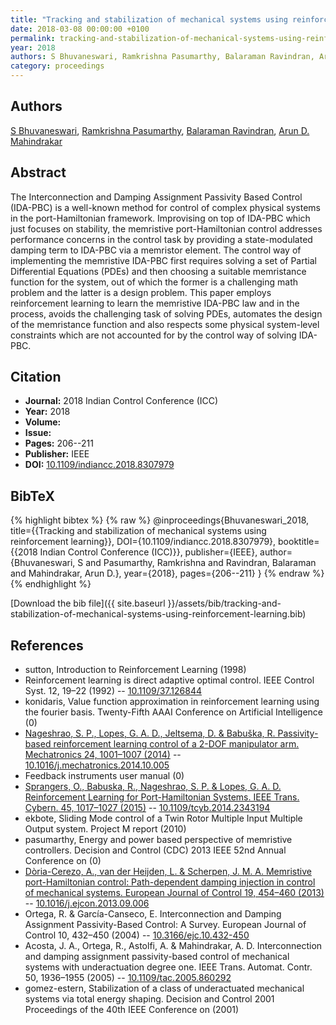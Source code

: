 ```yaml
---
title: "Tracking and stabilization of mechanical systems using reinforcement learning"
date: 2018-03-08 00:00:00 +0100
permalink: tracking-and-stabilization-of-mechanical-systems-using-reinforcement-learning
year: 2018
authors: S Bhuvaneswari, Ramkrishna Pasumarthy, Balaraman Ravindran, Arun D. Mahindrakar
category: proceedings
---
```

 
## Authors
[S Bhuvaneswari](authors/s-bhuvaneswari), [Ramkrishna Pasumarthy](authors/ramkrishna-pasumarthy), [Balaraman Ravindran](authors/balaraman-ravindran), [Arun D. Mahindrakar](authors/arun-d-mahindrakar)
 
## Abstract
The Interconnection and Damping Assignment Passivity Based Control (IDA-PBC) is a well-known method for control of complex physical systems in the port-Hamiltonian framework. Improvising on top of IDA-PBC which just focuses on stability, the memristive port-Hamiltonian control addresses performance concerns in the control task by providing a state-modulated damping term to IDA-PBC via a memristor element. The control way of implementing the memristive IDA-PBC first requires solving a set of Partial Differential Equations (PDEs) and then choosing a suitable memristance function for the system, out of which the former is a challenging math problem and the latter is a design problem. This paper employs reinforcement learning to learn the memristive IDA-PBC law and in the process, avoids the challenging task of solving PDEs, automates the design of the memristance function and also respects some physical system-level constraints which are not accounted for by the control way of solving IDA-PBC.
 
## Citation
- **Journal:** 2018 Indian Control Conference (ICC)
- **Year:** 2018
- **Volume:** 
- **Issue:** 
- **Pages:** 206--211
- **Publisher:** IEEE
- **DOI:** [10.1109/indiancc.2018.8307979](https://doi.org/10.1109/indiancc.2018.8307979)
 
## BibTeX
{% highlight bibtex %}
{% raw %}
@inproceedings{Bhuvaneswari_2018,
  title={{Tracking and stabilization of mechanical systems using reinforcement learning}},
  DOI={10.1109/indiancc.2018.8307979},
  booktitle={{2018 Indian Control Conference (ICC)}},
  publisher={IEEE},
  author={Bhuvaneswari, S and Pasumarthy, Ramkrishna and Ravindran, Balaraman and Mahindrakar, Arun D.},
  year={2018},
  pages={206--211}
}
{% endraw %}
{% endhighlight %}
 
[Download the bib file]({{ site.baseurl }}/assets/bib/tracking-and-stabilization-of-mechanical-systems-using-reinforcement-learning.bib)
 
## References
- sutton, Introduction to Reinforcement Learning (1998)
- Reinforcement learning is direct adaptive optimal control. IEEE Control Syst. 12, 19–22 (1992) -- [10.1109/37.126844](https://doi.org/10.1109/37.126844)
- konidaris, Value function approximation in reinforcement learning using the fourier basis. Twenty-Fifth AAAI Conference on Artificial Intelligence (0)
- [Nageshrao, S. P., Lopes, G. A. D., Jeltsema, D. & Babuška, R. Passivity-based reinforcement learning control of a 2-DOF manipulator arm. Mechatronics 24, 1001–1007 (2014)](passivity-based-reinforcement-learning-control-of-a-2-dof-manipulator-arm) -- [10.1016/j.mechatronics.2014.10.005](https://doi.org/10.1016/j.mechatronics.2014.10.005)
- Feedback instruments user manual (0)
- [Sprangers, O., Babuska, R., Nageshrao, S. P. & Lopes, G. A. D. Reinforcement Learning for Port-Hamiltonian Systems. IEEE Trans. Cybern. 45, 1017–1027 (2015)](reinforcement-learning-for-port-hamiltonian-systems) -- [10.1109/tcyb.2014.2343194](https://doi.org/10.1109/tcyb.2014.2343194)
- ekbote, Sliding Mode control of a Twin Rotor Multiple Input Multiple Output system. Project M report (2010)
- pasumarthy, Energy and power based perspective of memristive controllers. Decision and Control (CDC) 2013 IEEE 52nd Annual Conference on (0)
- [Dòria-Cerezo, A., van der Heijden, L. & Scherpen, J. M. A. Memristive port-Hamiltonian control: Path-dependent damping injection in control of mechanical systems. European Journal of Control 19, 454–460 (2013)](memristive-port-hamiltonian-control-path-dependent-damping-injection-in-control-of-mechanical-systems) -- [10.1016/j.ejcon.2013.09.006](https://doi.org/10.1016/j.ejcon.2013.09.006)
- Ortega, R. & García-Canseco, E. Interconnection and Damping Assignment Passivity-Based Control: A Survey. European Journal of Control 10, 432–450 (2004) -- [10.3166/ejc.10.432-450](https://doi.org/10.3166/ejc.10.432-450)
- Acosta, J. A., Ortega, R., Astolfi, A. & Mahindrakar, A. D. Interconnection and damping assignment passivity-based control of mechanical systems with underactuation degree one. IEEE Trans. Automat. Contr. 50, 1936–1955 (2005) -- [10.1109/tac.2005.860292](https://doi.org/10.1109/tac.2005.860292)
- gomez-estern, Stabilization of a class of underactuated mechanical systems via total energy shaping. Decision and Control 2001 Proceedings of the 40th IEEE Conference on (2001)

